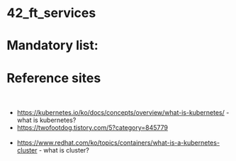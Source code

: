 # 42_ft_services<br>

# Mandatory list:<br>

# Reference sites<br><br>
- <https://kubernetes.io/ko/docs/concepts/overview/what-is-kubernetes/> - what is kubernetes?<br>
- <https://twofootdog.tistory.com/5?category=845779><br><br>
- <https://www.redhat.com/ko/topics/containers/what-is-a-kubernetes-cluster> - what is cluster?<br>
